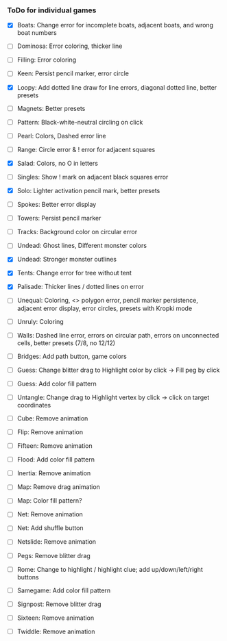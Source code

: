 ### ToDo for individual games

- [X] Boats: Change error for incomplete boats, adjacent boats, and wrong boat numbers
- [ ] Dominosa: Error coloring, thicker line
- [ ] Filling: Error coloring
- [ ] Keen: Persist pencil marker, error circle 
- [X] Loopy: Add dotted line draw for line errors, diagonal dotted line, better presets
- [ ] Magnets: Better presets
- [ ] Pattern: Black-white-neutral circling on click
- [ ] Pearl: Colors, Dashed error line
- [ ] Range: Circle error & ! error for adjacent squares
- [X] Salad: Colors, no O in letters
- [ ] Singles: Show ! mark on adjacent black squares error
- [X] Solo: Lighter activation pencil mark, better presets
- [ ] Spokes: Better error display
- [ ] Towers: Persist pencil marker
- [ ] Tracks: Background color on circular error
- [ ] Undead: Ghost lines, Different monster colors
- [X] Undead: Stronger monster outlines
- [X] Tents: Change error for tree without tent
- [X] Palisade: Thicker lines / dotted lines on error
- [ ] Unequal: Coloring, <> polygon error, pencil marker persistence, adjacent error display, error circles, presets with Kropki mode
- [ ] Unruly: Coloring
- [ ] Walls: Dashed line error, errors on circular path, errors on unconnected cells, better presets (7/8, no 12/12)
- [ ] Bridges: Add path button, game colors
- [ ] Guess: Change blitter drag to Highlight color by click -> Fill peg by click
- [ ] Guess: Add color fill pattern
- [ ] Untangle: Change drag to Highlight vertex by click -> click on target coordinates
- [ ] Cube: Remove animation
- [ ] Flip: Remove animation
- [ ] Fifteen: Remove animation
- [ ] Flood: Add color fill pattern
- [ ] Inertia: Remove animation
- [ ] Map: Remove drag animation
- [ ] Map: Color fill pattern?
- [ ] Net: Remove animation
- [ ] Net: Add shuffle button
- [ ] Netslide: Remove animation
- [ ] Pegs: Remove blitter drag
- [ ] Rome: Change to highlight / highlight clue; add up/down/left/right buttons
- [ ] Samegame: Add color fill pattern
- [ ] Signpost: Remove blitter drag
- [ ] Sixteen: Remove animation
- [ ] Twiddle: Remove animation

